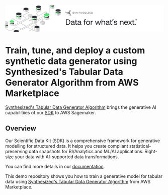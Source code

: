 ![Synthesized Banner](./synthesized_banner.png)

# Train, tune, and deploy a custom synthetic data generator using Synthesized's Tabular Data Generator Algorithm from AWS Marketplace

[Synthesized's Tabular Data Generator Algorithm]() brings the generative AI capabilitiies of our 
[SDK](https://docs.synthesized.io/sdk/latest/) to AWS Sagemaker.

## Overview

Our Scientific Data Kit (SDK) is a comprehensive framework for generative modelling for structured 
data. It helps you create compliant statistical-preserving data snapshots for BI/Analytics and 
ML/AI applications. Right-size your data with AI-supported data transformations.

You can find more details in our [documentation](https://docs.synthesized.io/sdk/latest/).

This demo repository shows you how to train a generative model for tabular data using 
[Synthesized's Tabular Data Generator Algorithm]() from AWS Marketplace.

